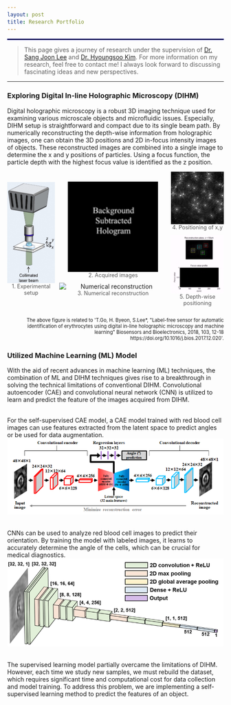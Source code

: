 ```yaml
---
layout: post
title: Research Portfolio
---
```


<hr style='border : 1.5px solid navy;'>

> This page gives a journey of research under the supervision of <a href="http://bbrc.postech.ac.kr/page/member01">Dr. Sang Joon Lee</a> and <a href="https://hyoungsookimm.wixsite.com/filkaist">Dr. Hyoungsoo Kim</a>.
> For more information on my research, feel free to contact me! I always look forward to discussing fascinating ideas and new perspectives.

<hr>

### Exploring Digital In-line Holographic Microscopy (DIHM)

Digital holographic microscopy is a robust 3D imaging technique used for examining various microscale objects and microfluidic issues. Especially, DIHM setup is straightforward and compact due to its single beam path. By numerically reconstructing the depth-wise information from holographic images, one can obtain the 3D positions and 2D in-focus intensity images of objects. These reconstructed images are combined into a single image to determine the x and y positions of particles. Using a focus function, the particle depth with the highest focus value is identified as the z position.


<div style="display: flex; align-items: center;gap: 10px;">
  <figure style="margin: 0; text-align: center;">
    <img src="/Research/figures/DIHMsetup.png" alt="Experimental setup" style="width: 250px; height: auto; display: block; margin: 0 auto;">
    <figcaption style="font-size: 0.9em; color: #555;">1. Experimental setup</figcaption>
  </figure>
  <div style="display: flex; flex-direction: column;gap: 10px;">
    <figure style="margin: 0; text-align: center;">
      <img src="/Research/figures/image3.gif" alt="Acquired images" style="width: 210px; height: auto; margin-bottom: 30px; display: block; margin: 0 auto;">
      <figcaption style="font-size: 0.9em; color: #555;">2. Acquired images</figcaption>
    </figure>
    <figure style="margin: 0; text-align: center;">
      <img src="/Research/figures/image5.gif" alt="Numerical reconstruction" style="width: 250px; height: auto; display: block; margin: 0 auto;">
      <figcaption style="font-size: 0.9em; color: #555;">3. Numerical reconstruction</figcaption>
    </figure>
  </div>
  <div style="display: flex; flex-direction: column;gap: 10px;">
    <figure style="margin: 0; text-align: center;">
      <img src="/Research/figures/image6.jpeg" alt="Acquired images" style="width: 185px; height: auto; margin-bottom: 10px; display: block; margin: 0 auto;">
      <figcaption style="font-size: 0.9em; color: #555;">4. Positioning of x,y</figcaption>
    </figure>
    <figure style="margin: 0; text-align: center;">
      <img src="/Research/figures/image8.gif" alt="Numerical reconstruction" style="width: 275px; height: auto; display: block; margin: 0 auto;">
      <figcaption style="font-size: 0.9em; color: #555;">5. Depth-wise positioning</figcaption>
    </figure>
  </div>
</div>

<p style="font-size: 0.8em; text-align: right;"><br>The above figure is related to 'T.Go, H. Byeon, S.Lee*, "Label-free sensor for automatic identification of erythrocytes using digital in-line holographic microscopy and machine learning" Biosensors and Bioelectronics, 2018, 103, 12-18 https://doi.org/10.1016/j.bios.2017.12.020'.</p>

### Utilized Machine Learning (ML) Model

With the aid of recent advances in machine learning (ML) techniques, the combination of ML and DIHM techniques gives rise to a breakthrough in solving the technical limitations of conventional DIHM. Convolutional autoencoder (CAE) and convolutional neural network (CNN) is utilized to learn and predict the feature of the images acquired from DIHM.

<br>For the self-supervised CAE model, a CAE model trained with red blood cell images can use features extracted from the latent space to predict angles or be used for data augmentation.
<img src="/Research/figures/AI1.png" alt= "CAE model">

<br>CNNs can be used to analyze red blood cell images to predict their orientation. By training the model with labeled images, it learns to accurately determine the angle of the cells, which can be crucial for medical diagnostics.
<img src="/Research/figures/AI2.png" alt= "CNN model">

<br>The supervised learning model partially overcame the limitations of DIHM. However, each time we study new samples, we must rebuild the dataset, which requires significant time and computational cost for data collection and model training. To address this problem, we are implementing a self-supervised learning method to predict the features of an object.
